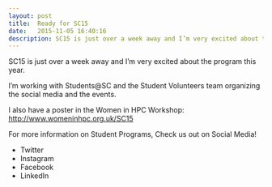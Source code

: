 ```yaml
---
layout: post
title:  Ready for SC15
date:   2015-11-05 16:40:16
description: SC15 is just over a week away and I’m very excited about the program this year!
---
```



SC15 is just over a week away and I’m very excited about the program this year.

I’m working with Students@SC and the Student Volunteers team organizing the social media and the events.

I also have a poster in the Women in HPC Workshop:  http://www.womeninhpc.org.uk/SC15

For more information on Student Programs, Check us out on Social Media!

* Twitter
* Instagram
* Facebook
* LinkedIn